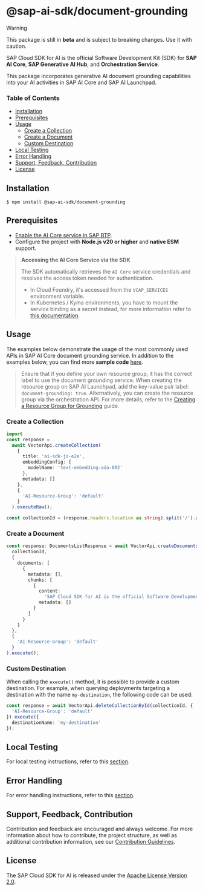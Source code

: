 # @sap-ai-sdk/document-grounding

> [!warning]
> This package is still in **beta** and is subject to breaking changes. Use it with caution.

SAP Cloud SDK for AI is the official Software Development Kit (SDK) for **SAP AI Core**, **SAP Generative AI Hub**, and **Orchestration Service**.

This package incorporates generative AI document grounding capabilities into your AI activities in SAP AI Core and SAP AI Launchpad.

### Table of Contents

- [Installation](#installation)
- [Prerequisites](#prerequisites)
- [Usage](#usage)
  - [Create a Collection](#create-a-collection)
  - [Create a Document](#create-a-document)
  - [Custom Destination](#custom-destination)
- [Local Testing](#local-testing)
- [Error Handling](#error-handling)
- [Support, Feedback, Contribution](#support-feedback-contribution)
- [License](#license)

## Installation

```
$ npm install @sap-ai-sdk/document-grounding
```

## Prerequisites

- [Enable the AI Core service in SAP BTP](https://help.sap.com/docs/sap-ai-core/sap-ai-core-service-guide/initial-setup).
- Configure the project with **Node.js v20 or higher** and **native ESM** support.

> **Accessing the AI Core Service via the SDK**
>
> The SDK automatically retrieves the `AI Core` service credentials and resolves the access token needed for authentication.
>
> - In Cloud Foundry, it's accessed from the `VCAP_SERVICES` environment variable.
> - In Kubernetes / Kyma environments, you have to mount the service binding as a secret instead, for more information refer to [this documentation](https://www.npmjs.com/package/@sap/xsenv#usage-in-kubernetes).

## Usage

The examples below demonstrate the usage of the most commonly used APIs in SAP AI Core document grounding service.
In addition to the examples below, you can find more **sample code** [here](https://github.com/SAP/ai-sdk-js/blob/main/sample-code/src/document-grounding.ts).

> Ensure that if you define your own resource group, it has the correct label to use the document grounding service.
> When creating the resource group on SAP AI Launchpad, add the key-value pair label: `document-grounding: true`.
> Alternatively, you can create the resource group via the orchestration API.
> For more details, refer to the [Creating a Resource Group for Grounding](https://help.sap.com/docs/sap-ai-core/sap-ai-core-service-guide/create-resource-group-for-ai-data-management?locale=en-US) guide.

### Create a Collection

```ts
import
const response =
  await VectorApi.createCollection(
    {
      title: 'ai-sdk-js-e2e',
      embeddingConfig: {
        modelName: 'text-embedding-ada-002'
      },
      metadata: []
    },
    {
      'AI-Resource-Group': 'default'
    }
  ).executeRaw();

const collectionId = (response.headers.location as string).split('/').at(-2);
```

### Create a Document

```ts
const response: DocumentsListResponse = await VectorApi.createDocuments(
  collectionId,
  {
    documents: [
      {
        metadata: [],
        chunks: [
          {
            content:
              'SAP Cloud SDK for AI is the official Software Development Kit (SDK) for SAP AI Core, SAP Generative AI Hub, and Orchestration Service.',
            metadata: []
          }
        ]
      }
    ]
  },
  {
    'AI-Resource-Group': 'default'
  }
).execute();
```

### Custom Destination

When calling the `execute()` method, it is possible to provide a custom destination.
For example, when querying deployments targeting a destination with the name `my-destination`, the following code can be used:

```ts
const response = await VectorApi.deleteCollectionById(collectionId, {
  'AI-Resource-Group': 'default'
}).execute({
  destinationName: 'my-destination'
});
```

## Local Testing

For local testing instructions, refer to this [section](https://github.com/SAP/ai-sdk-js/blob/main/README.md#local-testing).

## Error Handling

For error handling instructions, refer to this [section](https://github.com/SAP/ai-sdk-js/blob/main/README.md#error-handling).

## Support, Feedback, Contribution

Contribution and feedback are encouraged and always welcome.
For more information about how to contribute, the project structure, as well as additional contribution information, see our [Contribution Guidelines](https://github.com/SAP/ai-sdk-js/blob/main/CONTRIBUTING.md).

## License

The SAP Cloud SDK for AI is released under the [Apache License Version 2.0](http://www.apache.org/licenses/).
